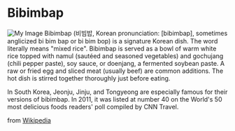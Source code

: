 # Bibimbap
![My Image](https://upload.wikimedia.org/wikipedia/commons/thumb/6/63/Korean_cuisine-Bibimbap-08.jpg/800px-Korean_cuisine-Bibimbap-08.jpg)
Bibimbap (비빔밥, Korean pronunciation: [bibimbap], sometimes anglicized bi bim bap or bi bim bop) is a signature Korean dish. The word literally means "mixed rice". Bibimbap is served as a bowl of warm white rice topped with namul (sautéed and seasoned vegetables) and gochujang (chili pepper paste), soy sauce, or doenjang, a fermented soybean paste. A raw or fried egg and sliced meat (usually beef) are common additions. The hot dish is stirred together thoroughly just before eating.

In South Korea, Jeonju, Jinju, and Tongyeong are especially famous for their versions of bibimbap. In 2011, it was listed at number 40 on the World's 50 most delicious foods readers' poll compiled by CNN Travel.

from [Wikipedia](https://en.wikipedia.org/wiki/Bibimbap)